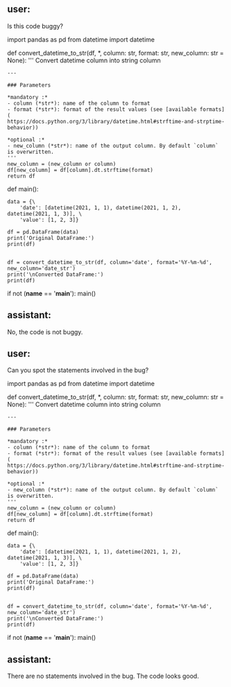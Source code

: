 ## user:
Is this code buggy?




















import pandas as pd
from datetime import datetime

def convert_datetime_to_str(df, *, column: str, format: str, new_column: str = None):
    '''
    Convert datetime column into string column

    ---

    ### Parameters

    *mandatory :*
    - column (*str*): name of the column to format
    - format (*str*): format of the result values (see [available formats](
    https://docs.python.org/3/library/datetime.html#strftime-and-strptime-behavior))

    *optional :*
    - new_column (*str*): name of the output column. By default `column` is overwritten.
    '''
    new_column = (new_column or column)
    df[new_column] = df[column].dt.strftime(format)
    return df

def main():
    
    data = {\
        'date': [datetime(2021, 1, 1), datetime(2021, 1, 2), datetime(2021, 1, 3)], \
        'value': [1, 2, 3]}
    
    df = pd.DataFrame(data)
    print('Original DataFrame:')
    print(df)
    
    
    df = convert_datetime_to_str(df, column='date', format='%Y-%m-%d', new_column='date_str')
    print('\nConverted DataFrame:')
    print(df)

if not (__name__ == '__main__'):
    main()

## assistant:
No, the code is not buggy.

## user:
Can you spot the statements involved in the bug?




















import pandas as pd
from datetime import datetime

def convert_datetime_to_str(df, *, column: str, format: str, new_column: str = None):
    '''
    Convert datetime column into string column

    ---

    ### Parameters

    *mandatory :*
    - column (*str*): name of the column to format
    - format (*str*): format of the result values (see [available formats](
    https://docs.python.org/3/library/datetime.html#strftime-and-strptime-behavior))

    *optional :*
    - new_column (*str*): name of the output column. By default `column` is overwritten.
    '''
    new_column = (new_column or column)
    df[new_column] = df[column].dt.strftime(format)
    return df

def main():
    
    data = {\
        'date': [datetime(2021, 1, 1), datetime(2021, 1, 2), datetime(2021, 1, 3)], \
        'value': [1, 2, 3]}
    
    df = pd.DataFrame(data)
    print('Original DataFrame:')
    print(df)
    
    
    df = convert_datetime_to_str(df, column='date', format='%Y-%m-%d', new_column='date_str')
    print('\nConverted DataFrame:')
    print(df)

if not (__name__ == '__main__'):
    main()

## assistant:
There are no statements involved in the bug. The code looks good.

